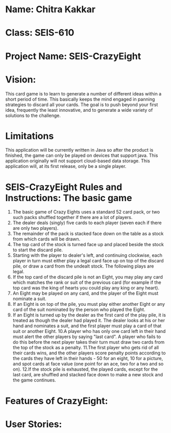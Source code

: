 # Name: Chitra Kakkar
# Class: SEIS-610
# Project Name: SEIS-CrazyEight 

# Vision:

This card game is to learn to generate a number of different ideas within a short period of time. This 
basically keeps the mind engaged in panning strategies to discard all your cards. The goal is to push beyond your first idea, 
frequently the least innovative, and to generate a wide variety of solutions to the challenge.  



# Limitations

This application will be currently written in Java so after the product is finished, the game can only be played on devices
that support java.  This application originally will not support cloud-based
data storage.  This application will, at its first release, only be a single player.


# SEIS-CrazyEight Rules and Instructions: The basic game

1. The basic game of Crazy Eights uses a standard 52 card pack, or two such packs shuffled together if there are a lot of players. 
2. The dealer deals (singly) five cards to each player (seven each if there are only two players). 
3. The remainder of the pack is stacked face down on the table as a stock from which cards will be drawn. 
4. The top card of the stock is turned face up and placed beside the stock to start the discard pile.
5. Starting with the player to dealer's left, and continuing clockwise, each player in turn must either play a legal card face up on top of the discard pile, or draw a card from    the undealt stock. The following plays are legal.
6. If the top card of the discard pile is not an Eight, you may play any card which matches the rank or suit of the previous card (for example if the top card was the king of      hearts you could play any king or any heart).
7. An Eight may be played on any card, and the player of the Eight must nominate a suit.
8. If an Eight is on top of the pile, you must play either another Eight or any card of the suit nominated by the person who played the Eight.
9. If an Eight is turned up by the dealer as the first card of the play pile, it is treated as though the dealer had played it. The dealer looks at his or her hand and nominates    a suit, and the first player must play a card of that suit or another Eight.
10.A player who has only one card left in their hand must alert the other players by saying "last card". A player who fails to do this before the next player takes their turn      must draw two cards from the top of the stock as a penalty.
11.The first player who gets rid of all their cards wins, and the other players score penalty points according to the cards they have left in their hands - 50 for an eight, 10      for a picture, and spot cards at face value (one point for an ace, two for a two and so on).
12.If the stock pile is exhausted, the played cards, except for the last card, are shuffled and stacked face down to make a new stock and the game continues.



# Features of CrazyEight:

# User Stories:
